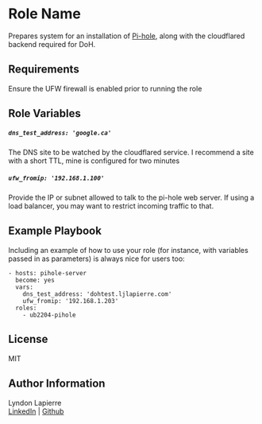 Role Name
=========

Prepares system for an installation of [Pi-hole](https://pi-hole.net), along with the cloudflared backend required for DoH.

Requirements
------------

Ensure the UFW firewall is enabled prior to running the role

Role Variables
--------------

##### ```dns_test_address: 'google.ca'```
The DNS site to be watched by the cloudflared service. I recommend a site with a short TTL, mine is configured for two minutes

##### ```ufw_fromip: '192.168.1.100'```
Provide the IP or subnet allowed to talk to the pi-hole web server. If using a load balancer, you may want to restrict incoming traffic to that.

Example Playbook
----------------

Including an example of how to use your role (for instance, with variables passed in as parameters) is always nice for users too:
 
    - hosts: pihole-server
      become: yes
      vars:
        dns_test_address: 'dohtest.ljlapierre.com'
        ufw_fromip: '192.168.1.203'
      roles:
        - ub2204-pihole

License
-------

MIT

Author Information
------------------

Lyndon Lapierre  
[LinkedIn](https://linkedin.com/in/lyndonlapierre) | [Github](https://github.com/ljlapierre)
